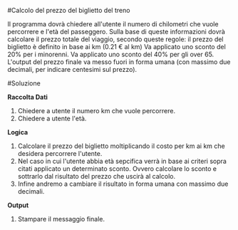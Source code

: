 #Calcolo del prezzo del biglietto del treno

Il programma dovrà chiedere all'utente il numero di chilometri che vuole percorrere e l'età del passeggero.
Sulla base di queste informazioni dovrà calcolare il prezzo totale del viaggio, secondo queste regole:
il prezzo del biglietto è definito in base ai km (0.21 € al km)
Va applicato uno sconto del 20% per i minorenni.
Va applicato uno sconto del 40% per gli over 65.
L'output del prezzo finale va messo fuori in forma umana (con massimo due decimali, per indicare centesimi sul prezzo).

#Soluzione 

**Raccolta Dati** 

1. Chiedere a utente il numero km che vuole percorrere.
2. Chiedere a utente l'età. 

**Logica**

1. Calcolare il prezzo del biglietto moltiplicando il costo per km ai km che desidera percorrere l'utente.
2. Nel caso in cui l'utente abbia età sepcifica verrà in base ai criteri sopra citati applicato un determinato sconto. Ovvero calcolare lo sconto e sottrarlo dal risultato del prezzo che uscirà al calcolo.
3. Infine andremo a cambiare il risultato in forma umana con massimo due decimali.

**Output**

1. Stampare il messaggio finale.